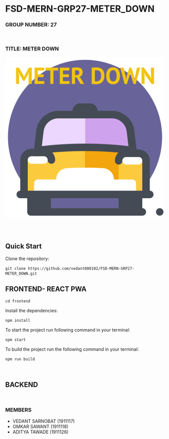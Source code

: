 # FSD-MERN-GRP27-METER_DOWN

### GROUP NUMBER: **27**

<br>

### TITLE: **METER DOWN**

![LOGO](frontend\public\logo512.png)

<br>
<br>

## Quick Start
Clone the repository:

    git clone https://github.com/vedant080102/FSD-MERN-GRP27-METER_DOWN.git 

## FRONTEND- REACT PWA

    cd frontend

Install the dependencies:

    npm install

To start the project run following command in your terminal:

    npm start

To build the project run the following command in your terminal:

    npm run build

<br>

## BACKEND

<br>

### MEMBERS
- VEDANT SARNOBAT (1911117)
- OMKAR SAWANT (1911118)
- ADITYA TAWADE (1911126)